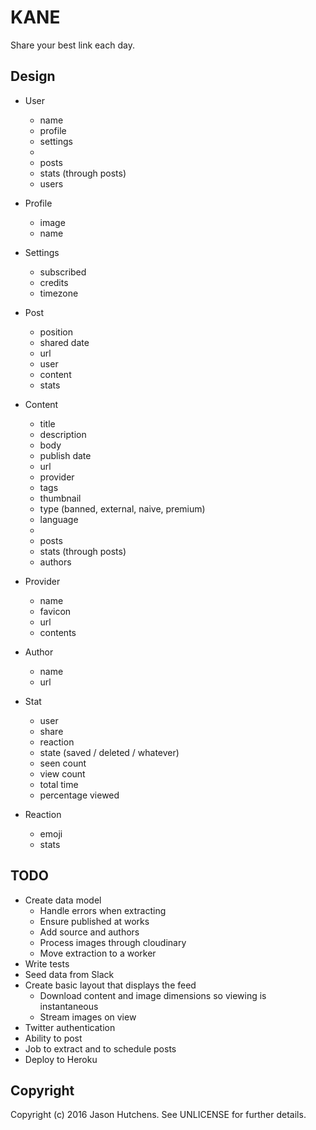 KANE
====

Share your best link each day.

Design
------

* User
  + name
  + profile
  + settings
  +
  + posts
  + stats (through posts)
  + users

* Profile
  + image
  + name

* Settings
  + subscribed
  + credits
  + timezone

* Post
  + position
  + shared date
  + url
  + user
  + content
  + stats

* Content
  + title
  + description
  + body
  + publish date
  + url
  + provider
  + tags
  + thumbnail
  + type (banned, external, naive, premium)
  + language
  +
  + posts
  + stats (through posts)
  + authors

* Provider
  + name
  + favicon
  + url
  + contents

* Author
  + name
  + url

* Stat
  + user
  + share
  + reaction
  + state (saved / deleted / whatever)
  + seen count
  + view count
  + total time
  + percentage viewed

* Reaction
  + emoji
  + stats

TODO
----

* Create data model
  + Handle errors when extracting
  + Ensure published at works
  + Add source and authors
  + Process images through cloudinary
  + Move extraction to a worker
* Write tests
* Seed data from Slack
* Create basic layout that displays the feed
  + Download content and image dimensions so viewing is instantaneous
  + Stream images on view
* Twitter authentication
* Ability to post
* Job to extract and to schedule posts
* Deploy to Heroku

Copyright
---------

Copyright (c) 2016 Jason Hutchens. See UNLICENSE for further details.
